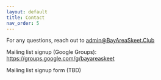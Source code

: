 ```yaml
---
layout: default
title: Contact
nav_order: 5
---
```


For any questions, reach out to <a href="mailto:admin@BayAreaSkeet.Club">admin@BayAreaSkeet.Club</a>

Mailing list signup (Google Groups): <a href="https://groups.google.com/g/bayareaskeet">https://groups.google.com/g/bayareaskeet</a>

Mailing list signup form (TBD)
